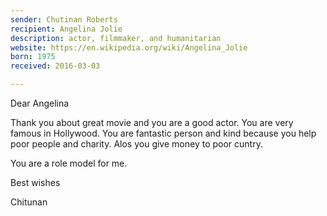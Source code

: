 ```yaml
---
sender: Chutinan Roberts
recipient: Angelina Jolie
description: actor, filmmaker, and humanitarian
website: https://en.wikipedia.org/wiki/Angelina_Jolie
born: 1975
received: 2016-03-03

---
```


Dear Angelina

Thank you about great movie and you are a good actor. You are very famous in Hollywood. You are fantastic person and kind because you help poor people and charity. Alos you give money to poor cuntry.

You are a role model for me.

Best wishes

Chitunan
